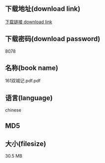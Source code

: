 ## 下载地址(download link)
[下载链接 download link](https://tutu365.netlify.app/?s=161%E5%8F%8C%E5%9F%8E%E8%AE%B0.pdf)

## 下载密码(download password)
8078

## 名称(book name)
161双城记.pdf.pdf

## 语言(language)
chinese

## MD5


## 大小(filesize)
30.5 MB
